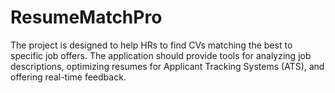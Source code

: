 # ResumeMatchPro
The project is designed to help HRs to find CVs matching the best to specific job offers. The application should provide tools for analyzing job descriptions, optimizing resumes for Applicant Tracking Systems (ATS), and offering real-time feedback.
